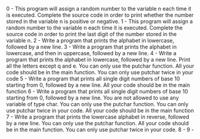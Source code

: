 0 - This program will assign a random number to the variable n each time it is executed. Complete the source code in order to print whether the number stored in the variable n is positive or negative.
1 - This program will assign a random number to the variable n each time it is executed. Complete the source code in order to print the last digit of the number stored in the variable n.
2 - Write a program that prints the alphabet in lowercase, followed by a new line.
3 - Write a program that prints the alphabet in lowercase, and then in uppercase, followed by a new line.
4 - Write a program that prints the alphabet in lowercase, followed by a new line. Print all the letters except q and e. You can only use the putchar function. All your code should be in the main function. You can only use putchar twice in your code
5 - Write a program that prints all single digit numbers of base 10 starting from 0, followed by a new line. All your code should be in the main function
6 - Write a program that prints all single digit numbers of base 10 starting from 0, followed by a new line. You are not allowed to use any variable of type char. You can only use the putchar function. You can only use putchar twice in your code. All your code should be in the main function
7 - Write a program that prints the lowercase alphabet in reverse, followed by a new line. You can only use the putchar function. All your code should be in the main function. You can only use putchar twice in your code.
8 -
9 - 